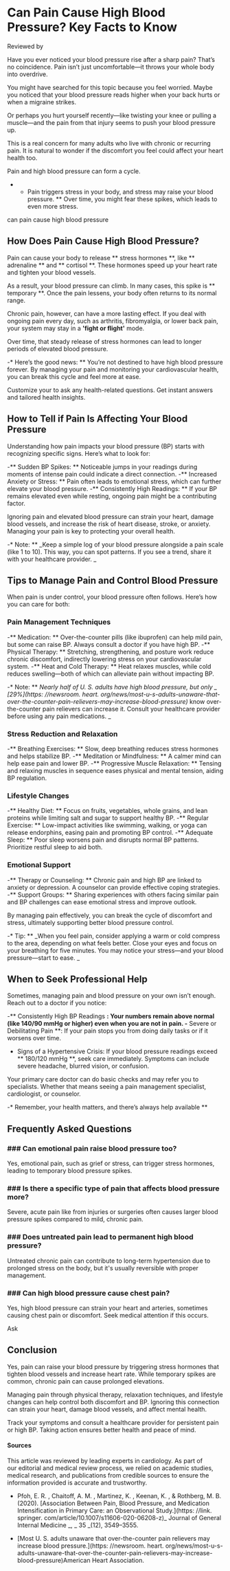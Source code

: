 # Can Pain Cause High Blood Pressure? Key Facts to Know

Reviewed by

Have you ever noticed your blood pressure rise after a sharp pain? That’s no coincidence. Pain isn’t just uncomfortable—it throws your whole body into overdrive.

You might have searched for this topic because you feel worried. Maybe you noticed that your blood pressure reads higher when your back hurts or when a migraine strikes.

Or perhaps you hurt yourself recently—like twisting your knee or pulling a muscle—and the pain from that injury seems to push your blood pressure up.

This is a real concern for many adults who live with chronic or recurring pain. It is natural to wonder if the discomfort you feel could affect your heart health too.

Pain and high blood pressure can form a cycle.

- * Pain triggers stress in your body, and stress may raise your blood pressure. ** Over time, you might fear these spikes, which leads to even more stress.

can pain cause high blood pressure
## How Does Pain Cause High Blood Pressure?

Pain can cause your body to release ** stress hormones **, like ** adrenaline ** and ** cortisol **. These hormones speed up your heart rate and tighten your blood vessels.

As a result, your blood pressure can climb. In many cases, this spike is ** temporary **. Once the pain lessens, your body often returns to its normal range.

Chronic pain, however, can have a more lasting effect. If you deal with ongoing pain every day, such as arthritis, fibromyalgia, or lower back pain, your system may stay in a **'fight or flight'** mode.

Over time, that steady release of stress hormones can lead to longer periods of elevated blood pressure.

-* Here’s the good news: ** You’re not destined to have high blood pressure forever. By managing your pain and monitoring your cardiovascular health, you can break this cycle and feel more at ease.

Customize your  to ask any health-related questions. Get instant answers and tailored health insights.

## How to Tell if Pain Is Affecting Your Blood Pressure

Understanding how pain impacts your blood pressure (BP) starts with recognizing specific signs. Here’s what to look for:

-** Sudden BP Spikes: ** Noticeable jumps in your readings during moments of intense pain could indicate a direct connection.
-** Increased Anxiety or Stress: ** Pain often leads to emotional stress, which can further elevate your blood pressure.
-** Consistently High Readings: ** If your BP remains elevated even while resting, ongoing pain might be a contributing factor.

Ignoring pain and elevated blood pressure can strain your heart, damage blood vessels, and increase the risk of heart disease, stroke, or anxiety. Managing your pain is key to protecting your overall health.

-* Note: ** _Keep a simple log of your blood pressure alongside a pain scale (like 1 to 10). This way, you can spot patterns. If you see a trend, share it with your healthcare provider. _

## Tips to Manage Pain and Control Blood Pressure

When pain is under control, your blood pressure often follows. Here’s how you can care for both:

### Pain Management Techniques

-** Medication: ** Over-the-counter pills (like ibuprofen) can help mild pain, but some can raise BP. Always consult a doctor if you have high BP.
-** Physical Therapy: ** Stretching, strengthening, and posture work reduce chronic discomfort, indirectly lowering stress on your cardiovascular system.
-** Heat and Cold Therapy: ** Heat relaxes muscles, while cold reduces swelling—both of which can alleviate pain without impacting BP.

-* Note: ** _Nearly half of U. S. adults have high blood pressure, but only _ [29%](https: //newsroom. heart. org/news/most-u-s-adults-unaware-that-over-the-counter-pain-relievers-may-increase-blood-pressure)_ know over-the-counter pain relievers can increase it. Consult your healthcare provider before using any pain medications. _

### Stress Reduction and Relaxation

-** Breathing Exercises: ** Slow, deep breathing reduces stress hormones and helps stabilize BP.
-** Meditation or Mindfulness: ** A calmer mind can help ease pain and lower BP.
-** Progressive Muscle Relaxation: ** Tensing and relaxing muscles in sequence eases physical and mental tension, aiding BP regulation.

### Lifestyle Changes

-** Healthy Diet: ** Focus on fruits, vegetables, whole grains, and lean proteins while limiting salt and sugar to support healthy BP.
-** Regular Exercise: ** Low-impact activities like swimming, walking, or yoga can release endorphins, easing pain and promoting BP control.
-** Adequate Sleep: ** Poor sleep worsens pain and disrupts normal BP patterns. Prioritize restful sleep to aid both.

### Emotional Support

-** Therapy or Counseling: ** Chronic pain and high BP are linked to anxiety or depression. A counselor can provide effective coping strategies.
-** Support Groups: ** Sharing experiences with others facing similar pain and BP challenges can ease emotional stress and improve outlook.

By managing pain effectively, you can break the cycle of discomfort and stress, ultimately supporting better blood pressure control.

-* Tip: ** _When you feel pain, consider applying a warm or cold compress to the area, depending on what feels better. Close your eyes and focus on your breathing for five minutes. You may notice your stress—and your blood pressure—start to ease. _

## When to Seek Professional Help

Sometimes, managing pain and blood pressure on your own isn’t enough. Reach out to a doctor if you notice:

-** Consistently High BP Readings **: Your numbers remain above normal (like 140/90 mmHg or higher) even when you are not in pain.
-** Severe or Debilitating Pain **: If your pain stops you from doing daily tasks or if it worsens over time.
- Signs of a Hypertensive Crisis: If your blood pressure readings exceed ** 180/120 mmHg **, seek care immediately. Symptoms can include severe headache, blurred vision, or confusion.

Your primary care doctor can do basic checks and may refer you to specialists. Whether that means seeing a pain management specialist, cardiologist, or counselor.

-* Remember, your health matters, and there’s always help available **

## Frequently Asked Questions

### \#\#\# Can emotional pain raise blood pressure too?

Yes, emotional pain, such as grief or stress, can trigger stress hormones, leading to temporary blood pressure spikes.

### \#\#\# Is there a specific type of pain that affects blood pressure more?

Severe, acute pain like from injuries or surgeries often causes larger blood pressure spikes compared to mild, chronic pain.

### \#\#\# Does untreated pain lead to permanent high blood pressure?

Untreated chronic pain can contribute to long-term hypertension due to prolonged stress on the body, but it's usually reversible with proper management.

### \#\#\# Can high blood pressure cause chest pain?

Yes, high blood pressure can strain your heart and arteries, sometimes causing chest pain or discomfort. Seek medical attention if this occurs.

 Ask 

## Conclusion

Yes, pain can raise your blood pressure by triggering stress hormones that tighten blood vessels and increase heart rate. While temporary spikes are common, chronic pain can cause prolonged elevations.

Managing pain through physical therapy, relaxation techniques, and lifestyle changes can help control both discomfort and BP. Ignoring this connection can strain your heart, damage blood vessels, and affect mental health.

Track your symptoms and consult a healthcare provider for persistent pain or high BP. Taking action ensures better health and peace of mind.

#### Sources

This article was reviewed by leading experts in cardiology. As part of our editorial and medical review process, we relied on academic studies, medical research, and publications from credible sources to ensure the information provided is accurate and trustworthy.

- Pfoh, E. R. , Chaitoff, A. M. , Martinez, K. , Keenan, K. , & Rothberg, M. B. (2020). [Association Between Pain, Blood Pressure, and Medication Intensification in Primary Care: an Observational Study.](https: //link. springer. com/article/10.1007/s11606-020-06208-z)_ Journal of General Internal Medicine _, _ 35 _(12), 3549–3555.

- [Most U. S. adults unaware that over-the-counter pain relievers may increase blood pressure.](https: //newsroom. heart. org/news/most-u-s-adults-unaware-that-over-the-counter-pain-relievers-may-increase-blood-pressure)American Heart Association.